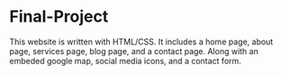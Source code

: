 # Final-Project
This website is written with HTML/CSS.
It includes a home page, about page, services page, blog page, and a contact page.
Along with an embeded google map, social media icons, and a contact form.
